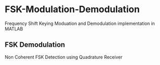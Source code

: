 # FSK-Modulation-Demodulation
Frequency Shift Keying Moduation and Demodulation implementation in MATLAB

## FSK Demodulation
Non Coherent FSK Detection using Quadrature Receiver
